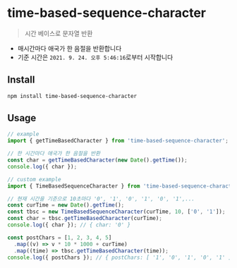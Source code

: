 # time-based-sequence-character

> 시간 베이스로 문자열 반환

- 매시간마다 애국가 한 음절을 반환합니다
- 기준 시간은 `2021. 9. 24. 오후 5:46:16`로부터 시작합니다

## Install

```sh terminal
npm install time-based-sequence-character
```

## Usage

```ts example.ts
// example
import { getTimeBasedCharacter } from 'time-based-sequence-character';

// 한 시간마다 애국가 한 음절을 반환
const char = getTimeBasedCharacter(new Date().getTime());
console.log({ char });
```

```ts custom example.ts
// custom example
import { TimeBasedSequenceCharacter } from 'time-based-sequence-character';

// 현재 시간을 기준으로 10초마다 '0', '1', '0', '1', '0', '1',...
const curTime = new Date().getTime();
const tbsc = new TimeBasedSequenceCharacter(curTime, 10, ['0', '1']);
const char = tbsc.getTimeBasedCharacter(curTime);
console.log({ char }); // { char: '0' }

const postChars = [1, 2, 3, 4, 5]
  .map((v) => v * 10 * 1000 + curTime)
  .map((time) => tbsc.getTimeBasedCharacter(time));
console.log({ postChars }); // { postChars: [ '1', '0', '1', '0', '1' ] }
```
